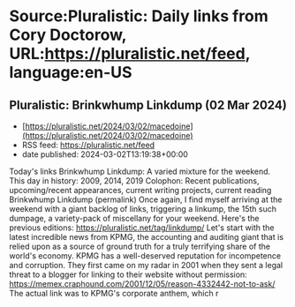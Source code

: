 # Source:Pluralistic: Daily links from Cory Doctorow, URL:https://pluralistic.net/feed, language:en-US

## Pluralistic: Brinkwhump Linkdump (02 Mar 2024)
 - [https://pluralistic.net/2024/03/02/macedoine](https://pluralistic.net/2024/03/02/macedoine)
 - RSS feed: https://pluralistic.net/feed
 - date published: 2024-03-02T13:19:38+00:00

Today's links Brinkwhump Linkdump: A varied mixture for the weekend. This day in history: 2009, 2014, 2019 Colophon: Recent publications, upcoming/recent appearances, current writing projects, current reading Brinkwhump Linkdump (permalink) Once again, I find myself arriving at the weekend with a giant backlog of links, triggering a linkump, the 15th such dumpage, a variety-pack of miscellany for your weekend. Here's the previous editions: https://pluralistic.net/tag/linkdump/ Let's start with the latest incredible news from KPMG, the accounting and auditing giant that is relied upon as a source of ground truth for a truly terrifying share of the world's economy. KPMG has a well-deserved reputation for incompetence and corruption. They first came on my radar in 2001 when they sent a legal threat to a blogger for linking to their website without permission: https://memex.craphound.com/2001/12/05/reason-4332442-not-to-ask/ The actual link was to KPMG's corporate anthem, which r


